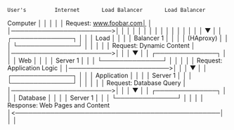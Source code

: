     User's         Internet       Load Balancer       Load Balancer
   Computer                                           │
      │                        │                       │
      │ Request: www.foobar.com│                       │
      │───────────────────────>│                       │
      │                        │                       │
      │                        │                       │
      │                        │                       │
      │                        │                       │
      │                        │                       ▼
      │                        │              ┌──────────────┐
      │                        │              │   Load       │
      │                        │              │  Balancer 1  │
      │                        │              │ (HAproxy)   │
      │                        │              └──────────────┘
      │                        │                       │
      │                        │         Request: Dynamic Content
      │                        │───────────────────────>│
      │                        │                       ▼
      │                        │              ┌──────────────┐
      │                        │              │   Web        │
      │                        │              │  Server 1    │
      │                        │              └──────────────┘
      │                        │                       │
      │                        │         Request: Application Logic
      │                        │───────────────────────>│
      │                        │                       ▼
      │                        │              ┌──────────────┐
      │                        │              │ Application  │
      │                        │              │  Server 1    │
      │                        │              └──────────────┘
      │                        │                       │
      │                        │         Request: Database Query
      │                        │───────────────────────>│
      │                        │                       ▼
      │                        │              ┌──────────────┐
      │                        │              │   Database   │
      │                        │              │   Server 1   │
      │                        │              └──────────────┘
      │                        │                       │
      │            Response: Web Pages and Content
      │<───────────────────────────────────────────────│
      │                        │
